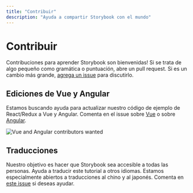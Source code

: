 ```yaml
---
title: "Contribuir"
description: "Ayuda a compartir Storybook con el mundo"
---
```


# Contribuir

Contribuciones para aprender Storybook son bienvenidas! Si se trata de algo pequeño como gramática o puntuación, abre un pull request. Si es un cambio más grande, [agrega un issue](https://github.com/hichroma/learnstorybook.com/issues) para discutirlo.

## Ediciones de Vue y Angular

Estamos buscando ayuda para actualizar nuestro código de ejemplo de React/Redux a Vue y Angular. Comenta en el issue sobre [Vue](https://github.com/hichroma/learnstorybook.com/issues/1) o sobre [Angular](https://github.com/hichroma/learnstorybook.com/issues/2).

![Vue and Angular contributors wanted](/logos-angular-vue.png)

## Traducciones

Nuestro objetivo es hacer que Storybook sea accesible a todas las personas. Ayuda a traducir este tutorial a otros idiomas. Estamos especialmente abiertos a traducciones al chino y al japonés. Comenta en [este issue](https://github.com/hichroma/learnstorybook.com/issues/3) si deseas ayudar.

